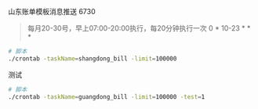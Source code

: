 山东账单模板消息推送 6730
> 每月20-30号，早上07:00-20:00执行，每20分钟执行一次 
0 * 10-23 * * *

```bash
# 脚本
./crontab -taskName=shangdong_bill -limit=100000
```
测试
```bash
# 脚本
./crontab -taskName=guangdong_bill -limit=100000 -test=1
```